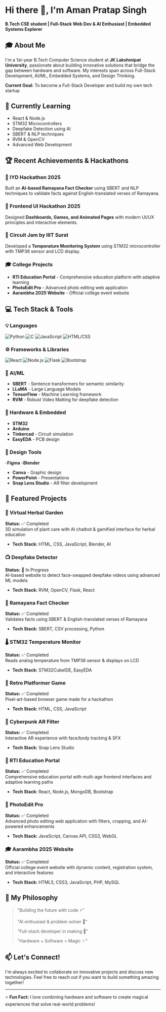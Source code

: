 # Hi there 👋, I'm Aman Pratap Singh

**B.Tech CSE student | Full-Stack Web Dev & AI Enthusiast | Embedded Systems Explorer**

## 🎓 About Me

I'm a 1st-year B.Tech Computer Science student at **JK Lakshmipat University**, passionate about building innovative solutions that bridge the gap between hardware and software. My interests span across Full-Stack Development, AI/ML, Embedded Systems, and Design Thinking.

**Current Goal:** To become a Full-Stack Developer and build my own tech startup

## 🧠 Currently Learning
- React & Node.js
- STM32 Microcontrollers
- Deepfake Detection using AI
- SBERT & NLP techniques
- RVM & OpenCV
- Advanced Web Development

## 🏆 Recent Achievements & Hackathons

### 🔹 IYD Hackathon 2025
Built an **AI-based Ramayana Fact Checker** using SBERT and NLP techniques to validate facts against English-translated verses of Ramayana.

### 🔹 Frontend UI Hackathon 2025
Designed **Dashboards, Games, and Animated Pages** with modern UI/UX principles and interactive elements.

### 🔹 Circuit Jam by IIIT Surat
Developed a **Temperature Monitoring System** using STM32 microcontroller with TMP36 sensor and LCD display.

### 🎓 College Projects
- **RTI Education Portal** - Comprehensive education platform with adaptive learning
- **PhotoEdit Pro** - Advanced photo editing web application
- **Aarambha 2025 Website** - Official college event website

## 💻 Tech Stack & Tools

### 💡 Languages
![Python](https://img.shields.io/badge/-Python-3776AB?style=flat-square&logo=python&logoColor=white)
![C](https://img.shields.io/badge/-C-A8B9CC?style=flat-square&logo=c&logoColor=black)
![JavaScript](https://img.shields.io/badge/-JavaScript-F7DF1E?style=flat-square&logo=javascript&logoColor=black)
![HTML/CSS](https://img.shields.io/badge/-HTML/CSS-E34F26?style=flat-square&logo=html5&logoColor=white)

### ⚙️ Frameworks & Libraries
![React](https://img.shields.io/badge/-React-61DAFB?style=flat-square&logo=react&logoColor=black)
![Node.js](https://img.shields.io/badge/-Node.js-339933?style=flat-square&logo=node.js&logoColor=white)
![Flask](https://img.shields.io/badge/-Flask-000000?style=flat-square&logo=flask&logoColor=white)
![Bootstrap](https://img.shields.io/badge/-Bootstrap-7952B3?style=flat-square&logo=bootstrap&logoColor=white)

### 🔬 AI/ML
- **SBERT** - Sentence transformers for semantic similarity
- **LLaMA** - Large Language Models
- **TensorFlow** - Machine Learning framework
- **RVM** - Robust Video Matting for deepfake detection

### 🔌 Hardware & Embedded
- **STM32**
- **Arduino**
- **Tinkercad** - Circuit simulation
- **EasyEDA** - PCB design

### 🎨 Design Tools
-**Figma**
-**Blender**
- **Canva** - Graphic design
- **PowerPoint** - Presentations
- **Snap Lens Studio** - AR filter development


## 🚀 Featured Projects

### 🌿 Virtual Herbal Garden
**Status:** ✅ Completed  
3D simulation of plant care with AI chatbot & gamified interface for herbal education
- **Tech Stack:** HTML, CSS, JavaScript, Blender, AI

### 📺 Deepfake Detector
**Status:** 🔄 In Progress  
AI-based website to detect face-swapped deepfake videos using advanced ML models
- **Tech Stack:** RVM, OpenCV, Flask, React

### 🧠 Ramayana Fact Checker
**Status:** ✅ Completed  
Validates facts using SBERT & English-translated verses of Ramayana
- **Tech Stack:** SBERT, CSV processing, Python

### 🌡️ STM32 Temperature Monitor
**Status:** ✅ Completed  
Reads analog temperature from TMP36 sensor & displays on LCD
- **Tech Stack:** STM32CubeIDE, EasyEDA

### 👾 Retro Platformer Game
**Status:** ✅ Completed  
Pixel-art-based browser game made for a hackathon
- **Tech Stack:** HTML, CSS, JavaScript

### 🎨 Cyberpunk AR Filter
**Status:** ✅ Completed  
Interactive AR experience with face/body tracking & SFX
- **Tech Stack:** Snap Lens Studio

### 🏫 RTI Education Portal
**Status:** ✅ Completed  
Comprehensive education portal with multi-age frontend interfaces and adaptive learning paths
- **Tech Stack:** React, Node.js, MongoDB, Bootstrap

### 📸 PhotoEdit Pro
**Status:** ✅ Completed  
Advanced photo editing web application with filters, cropping, and AI-powered enhancements
- **Tech Stack:** JavaScript, Canvas API, CSS3, WebGL

### 🎓 Aarambha 2025 Website
**Status:** ✅ Completed  
Official college event website with dynamic content, registration system, and interactive features
- **Tech Stack:** HTML5, CSS3, JavaScript, PHP, MySQL

## 💭 My Philosophy

> "Building the future with code ⚡"
> 
> "AI enthusiast & problem solver 🤖"
> 
> "Full-stack developer in making 🚀"
> 
> "Hardware + Software = Magic ✨"

## 📫 Let's Connect!

I'm always excited to collaborate on innovative projects and discuss new technologies. Feel free to reach out if you want to build something amazing together!

---

⭐ **Fun Fact:** I love combining hardware and software to create magical experiences that solve real-world problems!
